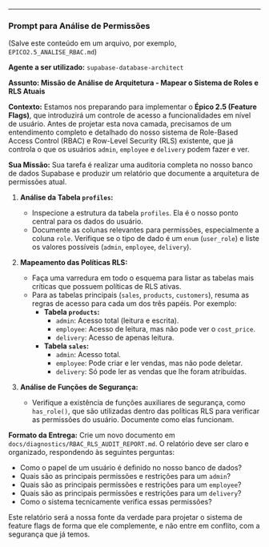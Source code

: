 
---

### Prompt para Análise de Permissões

(Salve este conteúdo em um arquivo, por exemplo, `EPICO2.5_ANALISE_RBAC.md`)

**Agente a ser utilizado:** `supabase-database-architect`

**Assunto: Missão de Análise de Arquitetura - Mapear o Sistema de Roles e RLS Atuais**

**Contexto:**
Estamos nos preparando para implementar o **Épico 2.5 (Feature Flags)**, que introduzirá um controle de acesso a funcionalidades em nível de usuário. Antes de projetar esta nova camada, precisamos de um entendimento completo e detalhado do nosso sistema de Role-Based Access Control (RBAC) e Row-Level Security (RLS) existente, que já controla o que os usuários `admin`, `employee` e `delivery` podem fazer e ver.

**Sua Missão:**
Sua tarefa é realizar uma auditoria completa no nosso banco de dados Supabase e produzir um relatório que documente a arquitetura de permissões atual.

1.  **Análise da Tabela `profiles`:**
    * Inspecione a estrutura da tabela `profiles`. Ela é o nosso ponto central para os dados do usuário.
    * Documente as colunas relevantes para permissões, especialmente a coluna `role`. Verifique se o tipo de dado é um `enum` (`user_role`) e liste os valores possíveis (`admin`, `employee`, `delivery`).

2.  **Mapeamento das Políticas RLS:**
    * Faça uma varredura em todo o esquema para listar as tabelas mais críticas que possuem políticas de RLS ativas.
    * Para as tabelas principais (`sales`, `products`, `customers`), resuma as regras de acesso para cada um dos três papéis. Por exemplo:
        * **Tabela `products`:**
            * `admin`: Acesso total (leitura e escrita).
            * `employee`: Acesso de leitura, mas não pode ver o `cost_price`.
            * `delivery`: Acesso de apenas leitura.
        * **Tabela `sales`:**
            * `admin`: Acesso total.
            * `employee`: Pode criar e ler vendas, mas não pode deletar.
            * `delivery`: Só pode ler as vendas que lhe foram atribuídas.

3.  **Análise de Funções de Segurança:**
    * Verifique a existência de funções auxiliares de segurança, como `has_role()`, que são utilizadas dentro das políticas RLS para verificar as permissões do usuário. Documente como elas funcionam.

**Formato da Entrega:**
Crie um novo documento em `docs/diagnostics/RBAC_RLS_AUDIT_REPORT.md`. O relatório deve ser claro e organizado, respondendo às seguintes perguntas:
* Como o papel de um usuário é definido no nosso banco de dados?
* Quais são as principais permissões e restrições para um `admin`?
* Quais são as principais permissões e restrições para um `employee`?
* Quais são as principais permissões e restrições para um `delivery`?
* Como o sistema tecnicamente verifica essas permissões?

Este relatório será a nossa fonte da verdade para projetar o sistema de feature flags de forma que ele complemente, e não entre em conflito, com a segurança que já temos.